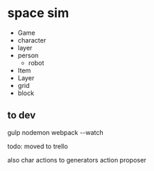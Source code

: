 # space sim

 * Game
  * character
   * layer
   * person
     * robot
  * Item
   * Layer
  * grid
   * block

## to dev

gulp nodemon
webpack --watch



todo: moved to trello

also
char actions to generators
action proposer

